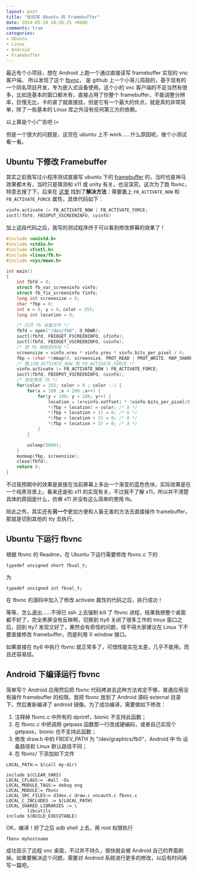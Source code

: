 ```yaml
---
layout: post
title: "如何写 Ubuntu 的 Framebuffer"
date: 2014-05-20 20:26:25 +0800
comments: true
categories: 
- Ubuntu
- Linux
- Android
- Framebuffer
---
```


最近有个小项目，想在 Android 上跑一个通过直接读写 framebuffer 实现的 vnc 客户端，
所以发现了这个 [fbvnc](https://github.com/zohead/fbvnc)， 是 github 上一个小哥儿捣鼓的，基于现有的一个同名项目开发，专为嵌入式设备使用。这个小的 vnc 客户端的不足当然有很多，比如连基本的窗口都木有，直接占用了你整个 framebuffer，不能调整分辨率，巨慢无比，卡的紧了就直接挂，但是它有一个最大的优点，就是真的非常简单，除了一些基本的 Linux 库之外没有任何第三方的依赖。

以上算是个小广告吧 (=

但是一个很大的问题是，这货在 ubuntu 上不 work……什么原因呢，做个小测试看一看。

<!-- more -->
## Ubuntu 下修改 Framebuffer

其实之前我写过小程序测试直接写 ubuntu 下的 [framebuffer](https://wiki.ubuntu.com/FrameBuffer) 的，当时也是神马效果都木有，当时只是猜测和 x11 或 unity 有关，也没深究，这次为了跑 fbvnc，特意去搜了下，后来在 [这里](http://unix.stackexchange.com/questions/58420/writes-to-framebuffer-dev-fb0-do-not-seem-to-change-graphics-screen) 找到了**解决方法**：需要置上 `FB_ACTIVATE_NOW` 和 `FB_ACTIVATE_FORCE` 属性，具体代码如下：

``` c
vinfo.activate |= FB_ACTIVATE_NOW | FB_ACTIVATE_FORCE;
ioctl(fbfd, FBIOPUT_VSCREENINFO, &vinfo)
```

加上这段代码之后，我写的测试程序终于可以看到修改屏幕的效果了！

``` c
#include <unistd.h>
#include <stdio.h>
#include <fcntl.h>
#include <linux/fb.h>
#include <sys/mman.h>

int main()
{
    int fbfd = 0;
    struct fb_var_screeninfo vinfo;
    struct fb_fix_screeninfo finfo;
    long int screensize = 0;
    char *fbp = 0;
    int x = 0, y = 0，color = 255;
    long int location = 0;

    /* 打开 fb 设备文件 */
    fbfd = open("/dev/fb0", O_RDWR);
    ioctl(fbfd, FBIOGET_FSCREENINFO, &finfo);
    ioctl(fbfd, FBIOGET_VSCREENINFO, &vinfo);
    /* 把 fb 映射到内存 */
    screensize = vinfo.xres * vinfo.yres * vinfo.bits_per_pixel / 8;
    fbp = (char *)mmap(0, screensize, PROT_READ | PROT_WRITE, MAP_SHARED,fbfd, 0);
    /* 置上FB_ACTIVATE_NOW 和 FB_ACTIVATE_FORCE */
    vinfo.activate |= FB_ACTIVATE_NOW | FB_ACTIVATE_FORCE;
    ioctl(fbfd, FBIOPUT_VSCREENINFO, &vinfo);
    /* 渐变修改 fb */
    for(color = 255; color > 0 ; color --) {
        for(x = 100 ;x < 200 ;x++) {
            for(y = 100; y < 200; y++) {
                location = (x+vinfo.xoffset) * (vinfo.bits_per_pixel/8) + (y+vinfo.yoffset) * finfo.line_length;
                *(fbp + location) = color; /* B */
                *(fbp + location + 1) = 0; /* G */
                *(fbp + location + 2) = 0; /* R */
                *(fbp + location + 3) = 0; /* A */
            }
        }

        usleep(5000);
    }    
    munmap(fbp, screensize);
    close(fbfd);
    return 0;
}
```

不过我预期中的效果是直接在当前屏幕上多出一个渐变的蓝色色块，实际效果是在一个纯黑背景上。看来还是和 x11 的实现有关，不过我不了解 x11，所以并不清楚具体的原因是什么，仿佛 x11 并没有这么简单的使用 fb。

除此之外，其实还有**另一个**更加方便和人畜无害的方法去直接操作 framebuffer，那就是切到其他的 tty 去执行。

## Ubuntu 下运行 fbvnc
根据 fbvnc 的 Readme，在 Ubuntu 下运行需要修改 fbvnc.c 下的

	typedef unsigned short fbval_t;

为

	typedef unsigned int fbval_t;

在 fbvnc 的源码中加入了修改 activate 属性的代码之后，执行成功！

等等，怎么退出……不得已 ssh 上去强制 kill 了 fbvnc 进程，结果我擦整个桌面都不好了，完全黑屏没有反映啊，切换到 tty6 关闭了很多工作的 tmux 窗口之后，回到 tty7 发现又好了，果然会有奇怪的问题，怪不得大家建议在 Linux 下不要直接修改 framebuffer，而是利用 X window 接口。

如果直接在 tty6 中执行 fbvnc 就正常多了，可惜性能实在太差，几乎不能用，而且还容易挂。

## Android 下编译运行 fbvnc

简单写个 Android 应用然后把 fbvnc 代码拷进去这种方法肯定不够，普通应用没有操作 framebuffer 的权限。我把 fbvnc 放到了 Android 源码 external 目录下，然后重新编译了 android 镜像。为了成功编译，需要做如下修改：

1. 注释掉 fbvnc.c 中所有的 dprintf，bionic 不支持此函数；
1. 在 fbvnc.c 中把调用 getpass 函数那一行改成硬编码，或者自己实现个 getpass，bionic 也不支持此函数；
1. 修改 draw.h 中的 FBDEV_PATH 为 "/dev/graphics/fb0"，Android 中 fb 设备路径和 Linux 默认路径不同；
1. 在 fbvnc/ 下添加如下文件

``` text Android.mk
LOCAL_PATH:= $(call my-dir)

include $(CLEAR_VARS)
LOCAL_CFLAGS:= -Wall -Os
LOCAL_MODULE_TAGS:= debug eng
LOCAL_MODULE:= fbvnc
LOCAL_SRC_FILES:= d3des.c draw.c vncauth.c fbvnc.c
LOCAL_C_INCLUDES := $(LOCAL_PATH)
LOCAL_SHARED_LIBRARIES := \
        libcutils
include $(BUILD_EXECUTABLE)
```

OK，编译！好了之后 adb shell 上去，用 root 权限执行 
	
	fbenv myhostname

成功显示了远程 vnc 桌面，不过并不持久，很快就会被 Android 自己的界面刷掉。如果要解决这个问题，需要对 Android 系统进行更多的修改，以后有时间再写一篇吧。